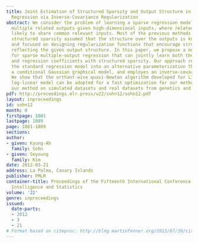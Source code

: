 ```yaml
---
title: Joint Estimation of Structured Sparsity and Output Structure in Multiple-Output
  Regression via Inverse-Covariance Regularization
abstract: We consider the problem of learning a sparse regression model for predicting
  multiple related outputs given high-dimensional inputs, where related outputs are
  likely to share common relevant inputs. Most of the previous methods for learning
  structured sparsity assumed that the structure over the outputs is known a priori,
  and focused on designing regularization functions that encourage structured sparsity
  reflecting the given output structure. In this paper, we propose a new approach
  for sparse multiple-output regression that can jointly learn both the output structure
  and regression coefficients with structured sparsity. Our approach reformulates
  the standard regression model into an alternative parameterization that leads to
  a conditional Gaussian graphical model, and employes an inverse-covariance regularization.
  We show that the orthant-wise quasi-Newton algorithm developed for L1-regularized
  log-linear model can be adopted for a fast optimization for our method. We demonstrate
  our method on simulated datasets and real datasets from genetics and finances applications.
pdf: http://proceedings.mlr.press/v22/sohn12/sohn12.pdf
layout: inproceedings
id: sohn12
month: 0
firstpage: 1081
lastpage: 1089
page: 1081-1089
sections: 
author:
- given: Kyung-Ah
  family: Sohn
- given: Seyoung
  family: Kim
date: 2012-03-21
address: La Palma, Canary Islands
publisher: PMLR
container-title: Proceedings of the Fifteenth International Conference on Artificial
  Intelligence and Statistics
volume: '22'
genre: inproceedings
issued:
  date-parts:
  - 2012
  - 3
  - 21
# Format based on citeproc: http://blog.martinfenner.org/2013/07/30/citeproc-yaml-for-bibliographies/
---
```

